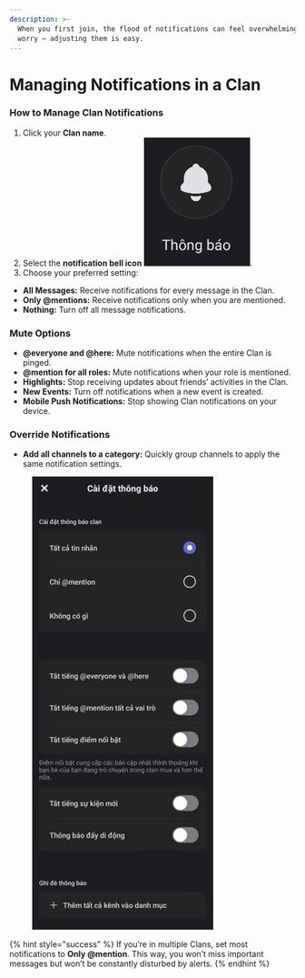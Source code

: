 ```yaml
---
description: >-
  When you first join, the flood of notifications can feel overwhelming. Don’t
  worry — adjusting them is easy.
---
```


# Managing Notifications in a Clan

### How to Manage Clan Notifications

1. Click your **Clan name**.
2. Select the **notification bell icon** <img src="../../../.gitbook/assets/image (120).png" alt="" data-size="line">.
3. Choose your preferred setting:

* **All Messages:** Receive notifications for every message in the Clan.
* **Only @mentions:** Receive notifications only when you are mentioned.
* **Nothing:** Turn off all message notifications.

### Mute Options

* **@everyone and @here:** Mute notifications when the entire Clan is pinged.
* **@mention for all roles:** Mute notifications when your role is mentioned.
* **Highlights:** Stop receiving updates about friends’ activities in the Clan.
* **New Events:** Turn off notifications when a new event is created.
* **Mobile Push Notifications:** Stop showing Clan notifications on your device.

### Override Notifications

* **Add all channels to a category:** Quickly group channels to apply the same notification settings.

<figure><img src="../../../.gitbook/assets/image (121).png" alt=""><figcaption></figcaption></figure>

{% hint style="success" %}
&#x20;If you’re in multiple Clans, set most notifications to **Only @mention**. This way, you won’t miss important messages but won’t be constantly disturbed by alerts.
{% endhint %}
